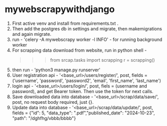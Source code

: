 # mywebscrapywithdjango

1. First active venv and install from requirements.txt .
2. Then add the postgres db in settings and migrate, then makemigrations and again migrate.
3. run - 'celery -A mywebscrapy worker -l INFO' - for running background worker
4. For scrapping data download from website, run in python shell -
   >>> from srcap.tasks import scrapping
   >>> r = scrapping()
5. then run - 'python3 manage.py runserver'
6. User registration api - '<base_url>/users/register/', post, fields = ('username', 'password', 'password2', 'email', 'first_name', 'last_name')
7. login api - '<base_url>/users/login/', post, fiels = (username and password), and get Bearer token.
   Then use the token for next calls.
8. Save downloaded data into database - '<base_url>/scrap/data/save/', post, no request body required, just {}.
9. Update data into database - '<base_url>/scrap/data/update/', post, fields = {"id": 5, "data_type": ".pdf","published_date": "2024-10-23", 
"path": "/dghfhg/vbbb/bbbb"}

